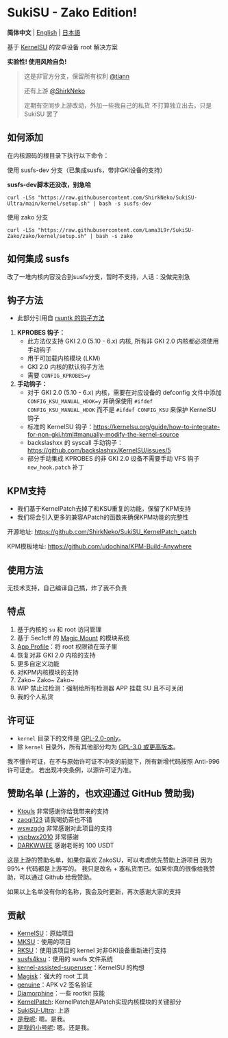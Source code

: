 # SukiSU - Zako Edition!

**简体中文** | [English](README-en.md) | [日本語](README-ja.md)

基于 [KernelSU](https://github.com/tiann/KernelSU) 的安卓设备 root 解决方案

**实验性! 使用风险自负!**


>
> 这是非官方分支，保留所有权利 [@tiann](https://github.com/tiann)
>
> 还有上游 [@ShirkNeko](https://github.com/ShirkNeko/SukiSU-Ultra)
>
> 定期有空同步上游改动，外加一些我自己的私货
> 不打算独立出去，只是 SukiSU 罢了
>


## 如何添加
在内核源码的根目录下执行以下命令：

使用 susfs-dev 分支（已集成susfs，带非GKI设备的支持）

**susfs-dev脚本还没改，别急哈**

```
curl -LSs "https://raw.githubusercontent.com/ShirkNeko/SukiSU-Ultra/main/kernel/setup.sh" | bash -s susfs-dev
```


使用 zako 分支
```
curl -LSs "https://raw.githubusercontent.com/Lama3L9r/SukiSU-Zako/zako/kernel/setup.sh" | bash -s zako
```

## 如何集成 susfs

改了一堆内核内容没合到susfs分支，暂时不支持，人话：没做完别急

## 钩子方法
- 此部分引用自 [rsuntk 的钩子方法](https://github.com/rsuntk/KernelSU)

1. **KPROBES 钩子：**
    - 此方法仅支持 GKI 2.0 (5.10 - 6.x) 内核, 所有非 GKI 2.0 内核都必须使用手动钩子
    - 用于可加载内核模块 (LKM)
    - GKI 2.0 内核的默认钩子方法
    - 需要 `CONFIG_KPROBES=y`
2. **手动钩子：**
    - 对于 GKI 2.0 (5.10 - 6.x) 内核，需要在对应设备的 defconfig 文件中添加 `CONFIG_KSU_MANUAL_HOOK=y` 并确保使用 `#ifdef CONFIG_KSU_MANUAL_HOOK` 而不是 `#ifdef CONFIG_KSU` 来保护 KernelSU 钩子
    - 标准的 KernelSU 钩子：https://kernelsu.org/guide/how-to-integrate-for-non-gki.html#manually-modify-the-kernel-source
    - backslashxx 的 syscall 手动钩子：https://github.com/backslashxx/KernelSU/issues/5
    - 部分手动集成 KPROBES 的非 GKI 2.0 设备不需要手动 VFS 钩子 `new_hook.patch` 补丁


## KPM支持

- 我们基于KernelPatch去掉了和KSU重复的功能，保留了KPM支持
- 我们将会引入更多的兼容APatch的函数来确保KPM功能的完整性


开源地址: https://github.com/ShirkNeko/SukiSU_KernelPatch_patch


KPM模板地址: https://github.com/udochina/KPM-Build-Anywhere


## 使用方法

无技术支持，自己编译自己搞，炸了我不负责


## 特点

1. 基于内核的 `su` 和 root 访问管理
2. 基于 5ec1cff 的 [Magic Mount](https://github.com/5ec1cff/KernelSU) 的模块系统
3. [App Profile](https://kernelsu.org/guide/app-profile.html)：将 root 权限锁在笼子里
4. 恢复对非 GKI 2.0 内核的支持
5. 更多自定义功能
6. 对KPM内核模块的支持
7. Zako~ Zako~ Zako~
8. WIP 禁止过检测：强制给所有检测器 APP 挂载 SU 且不可关闭
9. 我的个人私货

## 许可证

- `kernel` 目录下的文件是 [GPL-2.0-only](https://www.gnu.org/licenses/old-licenses/gpl-2.0.en.html)。
- 除 `kernel` 目录外，所有其他部分均为 [GPL-3.0 或更高版本](https://www.gnu.org/licenses/gpl-3.0.html)。

我不懂许可证，在不与原始许可证不冲突的前提下，所有新增代码按照 Anti-996 许可证走。
若出现冲突条例，以源许可证为准。

## 赞助名单 (上游的，也欢迎通过 GitHub 赞助我)
- [Ktouls](https://github.com/Ktouls) 非常感谢你给我带来的支持
- [zaoqi123](https://github.com/zaoqi123) 请我喝奶茶也不错
- [wswzgdg](https://github.com/wswzgdg) 非常感谢对此项目的支持
- [yspbwx2010](https://github.com/yspbwx2010) 非常感谢
- [DARKWWEE](https://github.com/DARKWWEE) 感谢老哥的 100 USDT


这是上游的赞助名单，如果你喜欢 ZakoSU，可以考虑优先赞助上游项目 因为 99%+ 代码都是上游写的。
我只是改名 + 塞私货而已。如果你真的很像给我赞助，可以通过 Github 给我赞助。

如果以上名单没有你的名称，我会及时更新，再次感谢大家的支持

## 贡献

- [KernelSU](https://github.com/tiann/KernelSU)：原始项目
- [MKSU](https://github.com/5ec1cff/KernelSU)：使用的项目
- [RKSU](https://github.com/rsuntk/KernelsU)：使用该项目的 kernel 对非GKI设备重新进行支持
- [susfs4ksu](https://gitlab.com/simonpunk/susfs4ksu)：使用的 susfs 文件系统
- [kernel-assisted-superuser](https://git.zx2c4.com/kernel-assisted-superuser/about/)：KernelSU 的构想
- [Magisk](https://github.com/topjohnwu/Magisk)：强大的 root 工具
- [genuine](https://github.com/brevent/genuine/)：APK v2 签名验证
- [Diamorphine](https://github.com/m0nad/Diamorphine)：一些 rootkit 技能
- [KernelPatch](https://github.com/bmax121/KernelPatch): KernelPatch是APatch实现内核模块的关键部分
- [SukiSU-Ultra](https://github.com/ShirkNeko/SukiSU-Ultra): 上游
- [是我呢](https://github.com/Lama3L9R): 嗯。是我。
- [是我的小号呢](https://github.com/lamadaemon): 嗯。还是我。
